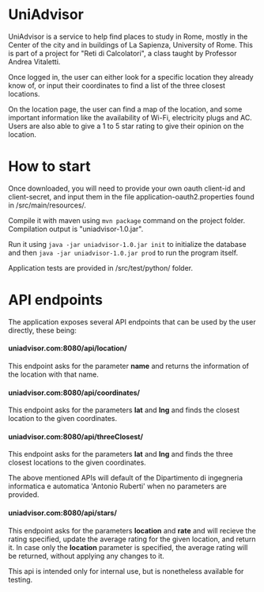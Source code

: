 # UniAdvisor

UniAdvisor is a service to help find places to study in Rome, mostly in the Center of the city and in buildings of La Sapienza, University of Rome.
This is part of a project for "Reti di Calcolatori", a class taught by Professor Andrea Vitaletti.

Once logged in, the user can either look for a specific location they already know of, or input their coordinates to find a list of the three closest locations. 

On the location page, the user can find a map of the location, and some important information like the availability of Wi-Fi, electricity plugs and AC.
Users are also able to give a 1 to 5 star rating to give their opinion on the location.

# How to start

Once downloaded, you will need to provide your own oauth client-id and client-secret, and input them in the file application-oauth2.properties found in /src/main/resources/.

Compile it with maven using ```mvn package``` command on the project folder. Compilation output is "uniadvisor-1.0.jar".

Run it using ```java -jar uniadvisor-1.0.jar init``` to initialize the database and then ```java -jar uniadvisor-1.0.jar prod``` to run the program itself.

Application tests are provided in /src/test/python/ folder.

# API endpoints
The application exposes several API endpoints that can be used by the user directly, these being:

<h4>uniadvisor.com:8080/api/location/</h4>
This endpoint asks for the parameter <b>name</b> and returns the information of the location with that name.

<h4>uniadvisor.com:8080/api/coordinates/</h4>
This endpoint asks for the parameters <b>lat</b> and <b>lng</b> and finds the closest location to the given coordinates.

<h4>uniadvisor.com:8080/api/threeClosest/</h4>
This endpoint asks for the parameters <b>lat</b> and <b>lng</b> and finds the three closest locations to the given coordinates.

The above mentioned APIs will default of the Dipartimento di ingegneria informatica e automatica 'Antonio Ruberti' when no parameters are provided.

<h4>uniadvisor.com:8080/api/stars/</h4>
This endpoint asks for the parameters <b>location</b> and <b>rate</b> and will recieve the rating specified, update the average rating for the given location, and return it.
In case only the <b>location</b> parameter is specified, the average rating will be returned, without applying any changes to it.

This api is intended only for internal use, but is nonetheless available for testing.